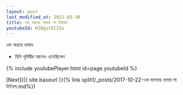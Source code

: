 ```yaml
---
layout: post
last_modified_at: 2021-03-30
title: ওম অধ্যায় নামায গা টাইমস
youtubeId: MJBgsYECI5s
---
```

 
 
 ওম অধ্যায় নামায  
 
 -  যিনি পৃথিবীর আগেও এসেছিলেন 
 
  
 
  
 
 
 
 
 
 


{% include youtubePlayer.html id=page.youtubeId %}
 
[Next]({{ site.baseurl }}{% link  split1/_posts/2017-10-22-ওম যাগনায় নামায গা টাইমস.md%})
 
